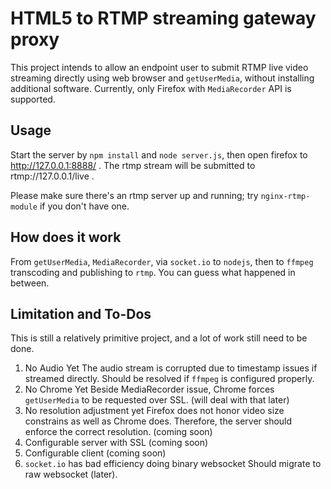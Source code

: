 # HTML5 to RTMP streaming gateway proxy

This project intends to allow an endpoint user to submit RTMP live video streaming directly using web browser and `getUserMedia`, without installing additional software. Currently, only Firefox with `MediaRecorder` API is supported.

## Usage

Start the server by `npm install` and `node server.js`, then open firefox to http://127.0.0.1:8888/ . The rtmp stream will be submitted to rtmp://127.0.0.1/live .

Please make sure there's an rtmp server up and running; try `nginx-rtmp-module` if you don't have one.

## How does it work

From `getUserMedia`, `MediaRecorder`, via `socket.io` to `nodejs`, then to `ffmpeg` transcoding and publishing to `rtmp`. You can guess what happened in between.


## Limitation and To-Dos

This is still a relatively primitive project, and a lot of work still need to be done.

1. No Audio Yet
The audio stream is corrupted due to timestamp issues if streamed directly. Should be resolved if `ffmpeg` is configured properly.
2. No Chrome Yet
Beside MediaRecorder issue, Chrome forces `getUserMedia` to be requested over SSL. (will deal with that later)
3. No resolution adjustment yet
Firefox does not honor video size constrains as well as Chrome does. Therefore, the server should enforce the correct resolution. (coming soon)
4. Configurable server with SSL (coming soon)
5. Configurable client (coming soon)
6. `socket.io` has bad efficiency doing binary websocket
Should migrate to raw websocket (later).